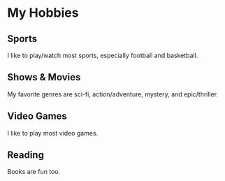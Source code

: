 # My Hobbies

## Sports  
I like to play/watch most sports, especially football and basketball.

## Shows & Movies  
My favorite genres are sci-fi, action/adventure, mystery, and epic/thriller.

## Video Games
I like to play most video games.

## Reading
Books are fun too.
